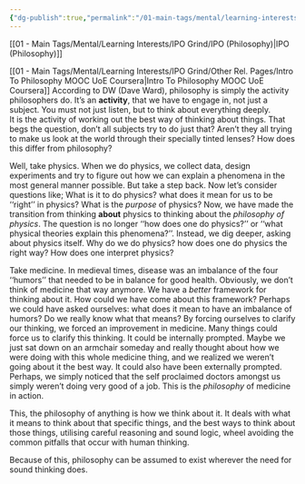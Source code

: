 ```yaml
---
{"dg-publish":true,"permalink":"/01-main-tags/mental/learning-interests/ipo-grind/other-rel-pages/my-notes-from-pmooc-uo-ec/","created":"2024-10-11T12:57:27.509+05:30","updated":"2024-10-11T00:33:30.000+05:30"}
---
```


[[01 - Main Tags/Mental/Learning Interests/IPO Grind/IPO (Philosophy)\|IPO (Philosophy)]]

[[01 - Main Tags/Mental/Learning Interests/IPO Grind/Other Rel. Pages/Intro To Philosophy MOOC UoE Coursera\|Intro To Philosophy MOOC UoE Coursera]]
According to DW (Dave Ward), philosophy is simply the activity philosophers do. It’s an **activity**, that we have to engage in, not just a subject. You must not just listen, but to think about everything deeply.  
It is the activity of working out the best way of thinking about things. 
That begs the question, don’t all subjects try to do just that? Aren’t they all trying to make us look at the world through their specially tinted lenses? How does this differ from philosophy?

Well, take physics. When we do physics, we collect data, design experiments and try to figure out how we can explain a phenomena in the most general manner possible. But take a step back. Now let’s consider questions like; What is it to do physics? what does it mean for us to be ‘‘right’’ in physics? What is the *purpose* of physics? Now, we have made the transition from thinking **about** physics to thinking about the *philosophy of physics*. The question is no longer ‘‘how does one do physics?’’ or ‘‘what physical theories explain this phenomena?’’. Instead, we dig deeper, asking about physics itself. Why do we do physics? how does one do physics the right way? How does one interpret physics? 

Take medicine. In medieval times, disease was an imbalance of the four ‘‘humors’’ that needed to be in balance for good health. Obviously, we don’t think of medicine that way anymore. We have a *better* framework for thinking about it. How could we have come about this framework? Perhaps we could have asked ourselves: what does it mean to have an imbalance of humors? Do we really know what that means? By forcing ourselves to clarify our thinking, we forced an improvement in medicine. Many things could force us to clarify this thinking. It could be internally prompted. Maybe we just sat down on an armchair someday and really thought about how we were doing with this whole medicine thing, and we realized we weren’t going about it the best way. It could also have been externally prompted. Perhaps, we simply noticed that the self proclaimed doctors amongst us simply weren’t doing very good of a job.  This is the *philosophy* of medicine in action.

This, the philosophy of anything is how we think about it. It deals with what it means to think about that specific things, and the best ways to think about those things, utilising careful reasoning and sound logic, wheel avoiding the common pitfalls that occur with human thinking. 

Because of this, philosophy can be assumed to exist wherever the need for sound thinking does.

